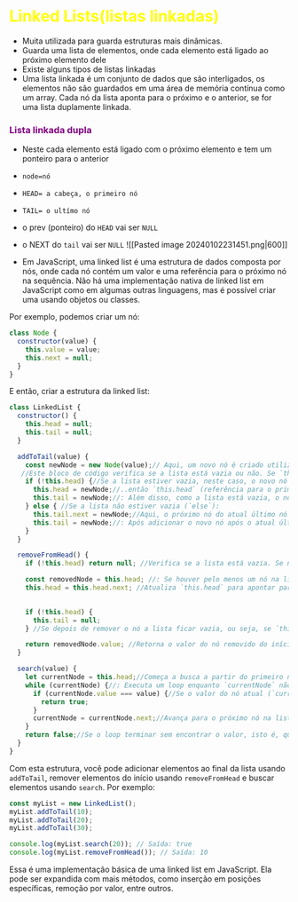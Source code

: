 # <span style="color:yellow">Linked Lists(listas linkadas)</span>
- Muita utilizada para guarda estruturas mais dinâmicas.
- Guarda uma lista de elementos, onde cada elemento está ligado ao próximo elemento dele
- Existe alguns tipos de listas linkadas
- Uma lista linkada é um conjunto de dados que são interligados, os elementos não são guardados em uma área de memória contínua como um array. Cada nó da lista aponta para o próximo e o anterior, se for uma lista duplamente linkada. 

### <span style="color:purple">Lista linkada dupla</span>
- Neste cada elemento está ligado com o próximo elemento e tem um ponteiro para o anterior
- ``node=nó``
- ``HEAD= a cabeça, o primeiro nó``
- ``TAIL= o ultímo nó``
- o prev (ponteiro) do ``HEAD`` vai ser ``NULL``
- o NEXT do ``tail`` vai ser ``NULL``
![[Pasted image 20240102231451.png|600]]

- Em JavaScript, uma linked list é uma estrutura de dados composta por nós, onde cada nó contém um valor e uma referência para o próximo nó na sequência. Não há uma implementação nativa de linked list em JavaScript como em algumas outras linguagens, mas é possível criar uma usando objetos ou classes.

Por exemplo, podemos criar um nó:

```javascript
class Node {
  constructor(value) {
    this.value = value;
    this.next = null;
  }
}
```

E então, criar a estrutura da linked list:

```javascript
class LinkedList {
  constructor() {
    this.head = null;
    this.tail = null;
  }

  addToTail(value) {
    const newNode = new Node(value);// Aqui, um novo nó é criado utilizando a classe `Node` que foi definida anteriormente. Este novo nó recebe o valor passado como parâmetro para a função `addToTail`
   //Este bloco de código verifica se a lista está vazia ou não. Se `this.head` for `null` (ou seja, se a lista estiver vazia), isso significa que o novo nó será tanto o início quanto o fim da lista:
	if (!this.head) {//Se a lista estiver vazia, neste caso, o novo nó será o primeiro nó da lista, então...
      this.head = newNode;//..então `this.head` (referência para o primeiro nó) é configurado para apontar para o novo nó
      this.tail = newNode;//: Além disso, como a lista está vazia, o novo nó também será o último nó da lista, então `this.tail` (referência para o último nó) é configurado para apontar para o novo nó.
    } else { //Se a lista não estiver vazia (`else`):
      this.tail.next = newNode;//Aqui, o próximo nó do atual último nó (que está representado por `this.tail`) é configurado para apontar para o novo nó, ou seja, o novo nó é adicionado após o último nó existente na lista.
      this.tail = newNode;//: Após adicionar o novo nó após o atual último nó, atualizamos `this.tail` para que aponte para o novo nó, tornando-o o novo último nó da lista.
    }
  }

  removeFromHead() {
    if (!this.head) return null; //Verifica se a lista está vazia. Se não houver nenhum nó (`this.head` é `null`), retorna `null` indicando que a lista está vazia e não há nada para remover.

    const removedNode = this.head; //: Se houver pelo menos um nó na lista, armazena uma referência para o nó no início da lista em `removedNode`.
    this.head = this.head.next; //Atualiza `this.head` para apontar para o próximo nó da lista, removendo assim o nó que estava no início. Isso basicamente corta o primeiro nó da lista e move a cabeça da lista para o próximo nó.
    

    if (!this.head) { 
      this.tail = null;
    } //Se depois de remover o nó a lista ficar vazia, ou seja, se `this.head` se tornar `null` (porque não há mais nenhum nó na lista), então `this.tail` também é definido como `null`, indicando que a lista não tem mais nenhum nó:

    return removedNode.value; //Retorna o valor do nó removido do início da lista
  }

  search(value) {
    let currentNode = this.head;//Começa a busca a partir do primeiro nó da lista
    while (currentNode) {//: Executa um loop enquanto `currentNode` não for `null`, percorrendo todos os nós da lista.
      if (currentNode.value === value) {//Se o valor do nó atual (`currentNode.value`) for igual ao valor passado como parâmetro (`value`), significa que encontramos o valor na lista, então retorna `true`
        return true;
      }
      currentNode = currentNode.next;//Avança para o próximo nó na lista para continuar a busca.
    }
    return false;//Se o loop terminar sem encontrar o valor, isto é, quando `currentNode` se torna `null`, o método retorna `false`, indicando que o valor não está na lista
  }
}
```

Com esta estrutura, você pode adicionar elementos ao final da lista usando `addToTail`, remover elementos do início usando `removeFromHead` e buscar elementos usando `search`. Por exemplo:

```javascript
const myList = new LinkedList();
myList.addToTail(10);
myList.addToTail(20);
myList.addToTail(30);

console.log(myList.search(20)); // Saída: true
console.log(myList.removeFromHead()); // Saída: 10
```

Essa é uma implementação básica de uma linked list em JavaScript. Ela pode ser expandida com mais métodos, como inserção em posições específicas, remoção por valor, entre outros.